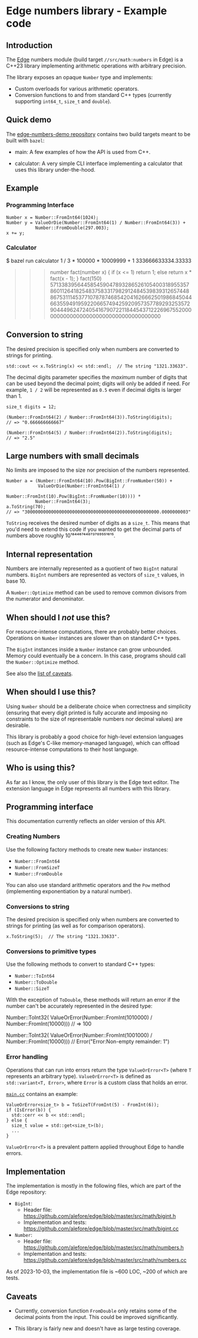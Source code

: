# Edge numbers library - Example code

## Introduction

The [Edge](http://github.com/alefore/edge) numbers module
(build target `//src/math:numbers` in Edge)
is a C++23 library implementing arithmetic operations
with arbitrary precision.

The library exposes an opaque `Number` type and implements:

* Custom overloads for various arithmetic operators.
* Conversion functions to and from standard C++ types
  (currently supporting `int64_t`, `size_t` and `double`).

## Quick demo

The [edge-numbers-demo repository](http://github.com/alefore/edge-numbers-demo)
contains two build targets
meant to be built with `bazel`:

* main:
  A few examples of how the API is used from C++.

* calculator:
  A very simple CLI interface
  implementing a calculator
  that uses this library under-the-hood.

## Example

### Programming Interface

    Number x = Number::FromInt64(1024);
    Number y = ValueOrDie(Number::FromInt64(1) / Number::FromInt64(3)) +
               Number::FromDouble(297.003);
    x += y;

### Calculator

$ bazel run calculator
1 / 3 * 100000 * 10009999 + 1
333666633334.33333
>>> number fact(number x) { if (x <= 1) return 1; else return x * fact(x - 1); }
>>> <void>
>>> fact(150)
>>> 57133839564458545904789328652610540031895535786011264182548375833179829124845398393126574488675311145377107878746854204162666250198684504466355949195922066574942592095735778929325357290444962472405416790722118445437122269675520000000000000000000000000000000000000

## Conversion to string

The desired precision is specified only
when numbers are converted to strings for printing.

    std::cout << x.ToString(x) << std::endl;  // The string "1321.33633".

The decimal digits parameter specifies
the *maximum* number of digits that can be used beyond the decimal point;
digits will only be added if need.
For example, `1 / 2` will be represented as `0.5`
even if decimal digits is larger than 1.

    size_t digits = 12;

    (Number::FromInt64(2) / Number::FromInt64(3)).ToString(digits);
    // => "0.666666666667"

    (Number::FromInt64(5) / Number::FromInt64(2)).ToString(digits);
    // => "2.5"

## Large numbers with small decimals

No limits are imposed to the size nor precision of the numbers represented.

    Number a = (Number::FromInt64(10).Pow(BigInt::FromNumber(50)) +
                ValueOrDie(Number::FromInt64(1) /
                           Number::FromInt(10).Pow(BigInt::FromNumber(10)))) *
               Number::FromInt64(3);
    a.ToString(70);
    // => "300000000000000000000000000000000000000000000000000.0000000003"

`ToString` receives the desired number of digits as a `size_t`.
This means that you'd need to extend this code
if you wanted to get the decimal parts
of numbers above roughly 10¹⁸⁴⁴⁶⁷⁴⁴⁰⁷³⁷⁰⁹⁵⁵¹⁶¹⁵.

## Internal representation

Numbers are internally represented as a quotient
of two `BigInt` natural numbers.
`BigInt` numbers are represented as vectors of `size_t` values,
in base 10.

A `Number::Optimize` method can be used to remove common divisors
from the numerator and denominator.

## When should I _not_ use this?

For resource-intense computations, there are probably better choices.
Operations on `Number` instances are slower than on standard C++ types.

The `BigInt` instances inside a `Number` instance can grow unbounded.
Memory could eventually be a concern.
In this case, programs should call the `Number::Optimize` method.

See also the [list of caveats](#caveats).

## When should I use this?

Using `Number` should be a deliberate choice
when correctness and simplicity
(ensuring that every digit printed is fully accurate
and imposing no constraints
to the size of representable numbers nor decimal values)
are desirable.

This library is probably a good choice for high-level extension languages
(such as Edge's C-like memory-managed language),
which can offload resource-intense computations
to their host language.

## Who is using this?

As far as I know,
the only user of this library is the Edge text editor.
The extension language in Edge represents all numbers with this library.

## Programming interface

This documentation currently reflects an older version of this API.

### Creating Numbers

Use the following factory methods to create new `Number` instances:

* `Number::FromInt64`
* `Number::FromSizeT`
* `Number::FromDouble`

You can also use standard arithmetic operators
and the `Pow` method
(implementing exponentiation by a natural number).

### Conversions to string

The desired precision is specified only
when numbers are converted to strings for printing
(as well as for comparison operators).

    x.ToString(5);  // The string "1321.33633".

### Conversions to primitive types

Use the following methods to convert to standard C++ types:

* `Number::ToInt64`
* `Number::ToDouble`
* `Number::SizeT`

With the exception of `ToDouble`,
these methods will return an error
if the number can't be accurately represented in the desired type:

  Number::ToInt32(
      ValueOrError(Number::FromInt(1010000) / Number::FromInt(10000)))
  // => 100

  Number::ToInt32(
      ValueOrError(Number::FromInt(1001000) / Number::FromInt(10000)))
  // Error("Error:Non-empty remainder: 1")

### Error handling

Operations that can run into errors return the type `ValueOrError<T>`
(where `T` represents an arbitrary type).
`ValueOrError<T>` is defined as `std::variant<T, Error>`,
where `Error` is a custom class that holds an error.

[`main.cc`](https://github.com/alefore/edge-numbers-demo/blob/main/main.cc)
contains an example:

    ValueOrError<size_t> b = ToSizeT(FromInt(5) - FromInt(6));
    if (IsError(b)) {
      std::cerr << b << std::endl;
    } else {
      size_t value = std::get<size_t>(b);
      ...
    }

`ValueOrError<T>` is a prevalent pattern
applied throughout Edge to handle errors.

## Implementation

The implementation is mostly in the following files,
which are part of the Edge repository:

* `BigInt`:
  * Header file:
    https://github.com/alefore/edge/blob/master/src/math/bigint.h
  * Implementation and tests:
    https://github.com/alefore/edge/blob/master/src/math/bigint.cc
* `Number`:
  * Header file:
    https://github.com/alefore/edge/blob/master/src/math/numbers.h
  * Implementation and tests:
    https://github.com/alefore/edge/blob/master/src/math/numbers.cc

As of 2023-10-03, the implementation file is ~600 LOC, ~200 of which are tests.

## Caveats

* Currently, conversion function `FromDouble`
  only retains some of the decimal points from the input.
  This could be improved significantly.

* This library is fairly new and doesn't have as large testing coverage.

